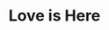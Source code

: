 ---
pid: FS221
title: Love is Here
location_transcription: 12th and Locust
zipcode: '75068'
outside_phl: 'Little Elm TX '
neighborhood: 
age: '47'
age_range: 40-49
instagram: 
image_file_name: FS_221.jpg
proposal_transcription: |-
  Mobins rainbow heart
  Multicolor rotating on the inner stake
topic: Unknown,Love
topic_summary: 0, 0
type: Digital,Obelisk,Other No Form
keywords_other: 
credit: G Hansen
image_labels: 7 multicolored hearts stacked up on a stake, rotating
twitter: 
facebook: 
permalink: "/monuments/fs221/"
layout: item-page
---